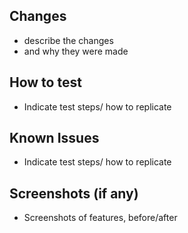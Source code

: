 ## Changes
- describe the changes
- and why they were made

## How to test
- Indicate test steps/ how to replicate

## Known Issues
- Indicate test steps/ how to replicate

## Screenshots (if any)
- Screenshots of features, before/after
